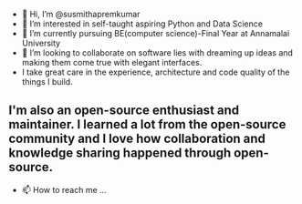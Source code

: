 - 👋 Hi, I’m @susmithapremkumar
- 👀 I’m interested in self-taught aspiring Python and Data Science
- 🌱 I’m currently pursuing BE(computer science)-Final Year at Annamalai University
- 💞️ I’m looking to collaborate on software lies with dreaming up ideas and making them come true with elegant interfaces.
- I take great care in the experience, architecture and code quality of the things I build.

I'm also an open-source enthusiast and maintainer. I learned a lot from the open-source community and I love how collaboration and knowledge sharing happened through open-source.
-  
- 📫 How to reach me ...

<!---
susmithapremkumar/susmithapremkumar is a ✨ special ✨ repository because its `README.md` (this file) appears on your GitHub profile.
You can click the Preview link to take a look at your changes.
--->

